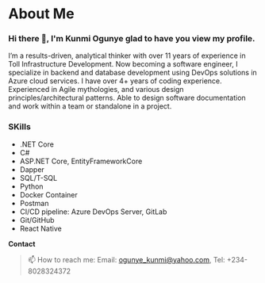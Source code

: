 # About Me
### Hi there 👋, I'm Kunmi Ogunye glad to have you view my profile.
I’m a results-driven, analytical thinker with over 11 years of experience in Toll Infrastructure Development. Now becoming a software engineer, I specialize in backend and database development using DevOps solutions in Azure cloud services. I have over 4+ years of coding experience. Experienced in Agile mythologies, and various design principles/architectural patterns. Able to design software documentation and work within a team or standalone in a project.

### SKills
* .NET Core
* C#
* ASP.NET Core, EntityFrameworkCore
* Dapper
* SQL/T-SQL
* Python
* Docker Container
* Postman
* CI/CD pipeline: Azure DevOps Server, GitLab
* Git/GitHub
* React Native

**Contact**
> 📫 How to reach me: Email: ogunye_kunmi@yahoo.com, Tel: +234-8028324372
<!--
**ogunye/ogunye** is a ✨ _special_ ✨ repository because its `README.md` (this file) appears on your GitHub profile.

Here are some ideas to get you started: 

- 🔭 I’m currently working on ...
- 🌱 I’m currently learning ...
- 👯 I’m looking to collaborate on ...
- 🤔 I’m looking for help with ...
- 💬 Ask me about ...
- 📫 How to reach me: ...
- 😄 Pronouns: ...
- ⚡ Fun fact: ...
-->
